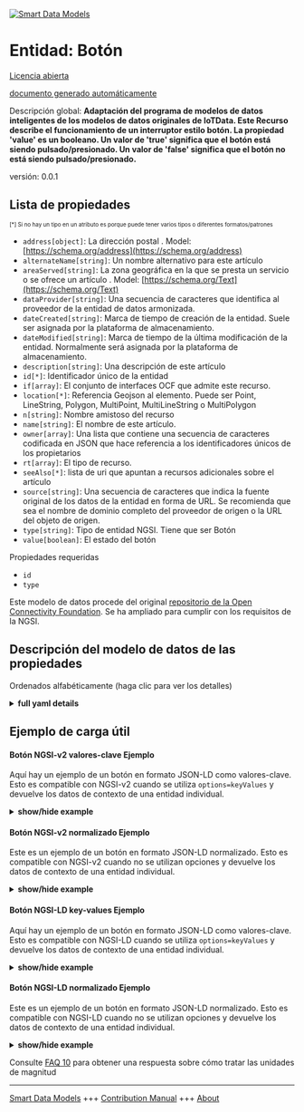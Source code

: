 <!-- 10-Header -->  
[![Smart Data Models](https://smartdatamodels.org/wp-content/uploads/2022/01/SmartDataModels_logo.png "Logo")](https://smartdatamodels.org)  
Entidad: Botón  
==============<!-- /10-Header -->  
<!-- 15-License -->  
[Licencia abierta](https://github.com/smart-data-models//dataModel.OCF/blob/master/Button/LICENSE.md)  
[documento generado automáticamente](https://docs.google.com/presentation/d/e/2PACX-1vTs-Ng5dIAwkg91oTTUdt8ua7woBXhPnwavZ0FxgR8BsAI_Ek3C5q97Nd94HS8KhP-r_quD4H0fgyt3/pub?start=false&loop=false&delayms=3000#slide=id.gb715ace035_0_60)  
<!-- /15-License -->  
<!-- 20-Description -->  
Descripción global: **Adaptación del programa de modelos de datos inteligentes de los modelos de datos originales de IoTData. Este Recurso describe el funcionamiento de un interruptor estilo botón. La propiedad 'value' es un booleano. Un valor de 'true' significa que el botón está siendo pulsado/presionado. Un valor de 'false' significa que el botón no está siendo pulsado/presionado.**  
versión: 0.0.1  
<!-- /20-Description -->  
<!-- 30-PropertiesList -->  

## Lista de propiedades  

<sup><sub>[*] Si no hay un tipo en un atributo es porque puede tener varios tipos o diferentes formatos/patrones</sub></sup>  
- `address[object]`: La dirección postal  . Model: [https://schema.org/address](https://schema.org/address)- `alternateName[string]`: Un nombre alternativo para este artículo  - `areaServed[string]`: La zona geográfica en la que se presta un servicio o se ofrece un artículo  . Model: [https://schema.org/Text](https://schema.org/Text)- `dataProvider[string]`: Una secuencia de caracteres que identifica al proveedor de la entidad de datos armonizada.  - `dateCreated[string]`: Marca de tiempo de creación de la entidad. Suele ser asignada por la plataforma de almacenamiento.  - `dateModified[string]`: Marca de tiempo de la última modificación de la entidad. Normalmente será asignada por la plataforma de almacenamiento.  - `description[string]`: Una descripción de este artículo  - `id[*]`: Identificador único de la entidad  - `if[array]`: El conjunto de interfaces OCF que admite este recurso.  - `location[*]`: Referencia Geojson al elemento. Puede ser Point, LineString, Polygon, MultiPoint, MultiLineString o MultiPolygon  - `n[string]`: Nombre amistoso del recurso  - `name[string]`: El nombre de este artículo.  - `owner[array]`: Una lista que contiene una secuencia de caracteres codificada en JSON que hace referencia a los identificadores únicos de los propietarios  - `rt[array]`: El tipo de recurso.  - `seeAlso[*]`: lista de uri que apuntan a recursos adicionales sobre el artículo  - `source[string]`: Una secuencia de caracteres que indica la fuente original de los datos de la entidad en forma de URL. Se recomienda que sea el nombre de dominio completo del proveedor de origen o la URL del objeto de origen.  - `type[string]`: Tipo de entidad NGSI. Tiene que ser Botón  - `value[boolean]`: El estado del botón  <!-- /30-PropertiesList -->  
<!-- 35-RequiredProperties -->  
Propiedades requeridas  
- `id`  - `type`  <!-- /35-RequiredProperties -->  
<!-- 40-RequiredProperties -->  
Este modelo de datos procede del original [repositorio de la Open Connectivity Foundation](https://github.com/openconnectivityfoundation/IoTDataModels). Se ha ampliado para cumplir con los requisitos de la NGSI.  
<!-- /40-RequiredProperties -->  
<!-- 50-DataModelHeader -->  
## Descripción del modelo de datos de las propiedades  
Ordenados alfabéticamente (haga clic para ver los detalles)  
<!-- /50-DataModelHeader -->  
<!-- 60-ModelYaml -->  
<details><summary><strong>full yaml details</strong></summary>    
```yaml  
Button:    
  description: 'Smart Data Models Program adaptation of the original IoTData data Models. This Resource describes the operation of a button style switch. The Property ''value'' is a boolean. A value of ''true'' means that the button is being pushed/pressed. A value of ''false'' means that the button is not being pushed/pressed.'    
  properties:    
    address:    
      description: 'The mailing address'    
      properties:    
        addressCountry:    
          description: 'Property. The country. For example, Spain. Model:''https://schema.org/addressCountry'''    
          type: string    
        addressLocality:    
          description: 'Property. The locality in which the street address is, and which is in the region. Model:''https://schema.org/addressLocality'''    
          type: string    
        addressRegion:    
          description: 'Property. The region in which the locality is, and which is in the country. Model:''https://schema.org/addressRegion'''    
          type: string    
        postOfficeBoxNumber:    
          description: 'Property. The post office box number for PO box addresses. For example, 03578. Model:''https://schema.org/postOfficeBoxNumber'''    
          type: string    
        postalCode:    
          description: 'Property. The postal code. For example, 24004. Model:''https://schema.org/https://schema.org/postalCode'''    
          type: string    
        streetAddress:    
          description: 'Property. The street address. Model:''https://schema.org/streetAddress'''    
          type: string    
      type: object    
      x-ngsi:    
        model: https://schema.org/address    
        type: Property    
    alternateName:    
      description: 'An alternative name for this item'    
      type: string    
      x-ngsi:    
        type: Property    
    areaServed:    
      description: 'The geographic area where a service or offered item is provided'    
      type: string    
      x-ngsi:    
        model: https://schema.org/Text    
        type: Property    
    dataProvider:    
      description: 'A sequence of characters identifying the provider of the harmonised data entity.'    
      type: string    
      x-ngsi:    
        type: Property    
    dateCreated:    
      description: 'Entity creation timestamp. This will usually be allocated by the storage platform.'    
      format: date-time    
      type: string    
      x-ngsi:    
        type: Property    
    dateModified:    
      description: 'Timestamp of the last modification of the entity. This will usually be allocated by the storage platform.'    
      format: date-time    
      type: string    
      x-ngsi:    
        type: Property    
    description:    
      description: 'A description of this item'    
      type: string    
      x-ngsi:    
        type: Property    
    id:    
      anyOf: &button_-_properties_-_owner_-_items_-_anyof    
        - description: 'Property. Identifier format of any NGSI entity'    
          maxLength: 256    
          minLength: 1    
          pattern: ^[\w\-\.\{\}\$\+\*\[\]`|~^@!,:\\]+$    
          type: string    
        - description: 'Property. Identifier format of any NGSI entity'    
          format: uri    
          type: string    
      description: 'Unique identifier of the entity'    
      x-ngsi:    
        type: Property    
    if:    
      description: 'The OCF Interface set supported by this Resource.'    
      items:    
        enum:    
          - oic.if.s    
          - oic.if.baseline    
        type: string    
      minItems: 2    
      readOnly: true    
      type: array    
      uniqueItems: true    
      x-ngsi:    
        type: Property    
    location:    
      description: 'Geojson reference to the item. It can be Point, LineString, Polygon, MultiPoint, MultiLineString or MultiPolygon'    
      oneOf:    
        - description: 'Geoproperty. Geojson reference to the item. Point'    
          properties:    
            bbox:    
              items:    
                type: number    
              minItems: 4    
              type: array    
            coordinates:    
              items:    
                type: number    
              minItems: 2    
              type: array    
            type:    
              enum:    
                - Point    
              type: string    
          required:    
            - type    
            - coordinates    
          title: 'GeoJSON Point'    
          type: object    
        - description: 'Geoproperty. Geojson reference to the item. LineString'    
          properties:    
            bbox:    
              items:    
                type: number    
              minItems: 4    
              type: array    
            coordinates:    
              items:    
                items:    
                  type: number    
                minItems: 2    
                type: array    
              minItems: 2    
              type: array    
            type:    
              enum:    
                - LineString    
              type: string    
          required:    
            - type    
            - coordinates    
          title: 'GeoJSON LineString'    
          type: object    
        - description: 'Geoproperty. Geojson reference to the item. Polygon'    
          properties:    
            bbox:    
              items:    
                type: number    
              minItems: 4    
              type: array    
            coordinates:    
              items:    
                items:    
                  items:    
                    type: number    
                  minItems: 2    
                  type: array    
                minItems: 4    
                type: array    
              type: array    
            type:    
              enum:    
                - Polygon    
              type: string    
          required:    
            - type    
            - coordinates    
          title: 'GeoJSON Polygon'    
          type: object    
        - description: 'Geoproperty. Geojson reference to the item. MultiPoint'    
          properties:    
            bbox:    
              items:    
                type: number    
              minItems: 4    
              type: array    
            coordinates:    
              items:    
                items:    
                  type: number    
                minItems: 2    
                type: array    
              type: array    
            type:    
              enum:    
                - MultiPoint    
              type: string    
          required:    
            - type    
            - coordinates    
          title: 'GeoJSON MultiPoint'    
          type: object    
        - description: 'Geoproperty. Geojson reference to the item. MultiLineString'    
          properties:    
            bbox:    
              items:    
                type: number    
              minItems: 4    
              type: array    
            coordinates:    
              items:    
                items:    
                  items:    
                    type: number    
                  minItems: 2    
                  type: array    
                minItems: 2    
                type: array    
              type: array    
            type:    
              enum:    
                - MultiLineString    
              type: string    
          required:    
            - type    
            - coordinates    
          title: 'GeoJSON MultiLineString'    
          type: object    
        - description: 'Geoproperty. Geojson reference to the item. MultiLineString'    
          properties:    
            bbox:    
              items:    
                type: number    
              minItems: 4    
              type: array    
            coordinates:    
              items:    
                items:    
                  items:    
                    items:    
                      type: number    
                    minItems: 2    
                    type: array    
                  minItems: 4    
                  type: array    
                type: array    
              type: array    
            type:    
              enum:    
                - MultiPolygon    
              type: string    
          required:    
            - type    
            - coordinates    
          title: 'GeoJSON MultiPolygon'    
          type: object    
      x-ngsi:    
        type: Geoproperty    
    n:    
      description: 'Friendly name of the Resource'    
      maxLength: 64    
      readOnly: true    
      type: string    
      x-ngsi:    
        type: Property    
    name:    
      description: 'The name of this item.'    
      type: string    
      x-ngsi:    
        type: Property    
    owner:    
      description: 'A List containing a JSON encoded sequence of characters referencing the unique Ids of the owner(s)'    
      items:    
        anyOf: *button_-_properties_-_owner_-_items_-_anyof    
        description: 'Property. Unique identifier of the entity'    
      type: array    
      x-ngsi:    
        type: Property    
    rt:    
      description: 'The Resource Type.'    
      items:    
        enum:    
          - oic.r.button    
        maxLength: 64    
        type: string    
      minItems: 1    
      readOnly: true    
      type: array    
      uniqueItems: true    
      x-ngsi:    
        type: Property    
    seeAlso:    
      description: 'list of uri pointing to additional resources about the item'    
      oneOf:    
        - items:    
            format: uri    
            type: string    
          minItems: 1    
          type: array    
        - format: uri    
          type: string    
      x-ngsi:    
        type: Property    
    source:    
      description: 'A sequence of characters giving the original source of the entity data as a URL. Recommended to be the fully qualified domain name of the source provider, or the URL to the source object.'    
      type: string    
      x-ngsi:    
        type: Property    
    type:    
      description: 'NGSI entity type. It has to be Button'    
      enum:    
        - Button    
      type: string    
      x-ngsi:    
        type: Property    
    value:    
      description: 'The status of the button'    
      readOnly: true    
      type: boolean    
      x-ngsi:    
        type: Property    
  required:    
    - id    
    - type    
  type: object    
  x-derived-from: https://github.com/OpenInterConnect/IoTDataModels/blob/master/ButtonResURI.swagger.json    
  x-disclaimer: 'Redistribution and use in source and binary forms, with or without modification, are permitted  provided that the license conditions are met. Copyleft (c) 2021 Contributors to Smart Data Models Program'    
  x-license-url: https://github.com/smart-data-models/dataModel.OCF/blob/master/Button/LICENSE.md    
  x-model-schema: https://smart-data-models.github.io/dataModel.IoTDataModels/Button/schema.json    
  x-model-tags: OCF    
  x-version: 0.0.1    
```  
</details>    
<!-- /60-ModelYaml -->  
<!-- 70-MiddleNotes -->  
<!-- /70-MiddleNotes -->  
<!-- 80-Examples -->  
## Ejemplo de carga útil  
#### Botón NGSI-v2 valores-clave Ejemplo  
Aquí hay un ejemplo de un botón en formato JSON-LD como valores-clave. Esto es compatible con NGSI-v2 cuando se utiliza `options=keyValues` y devuelve los datos de contexto de una entidad individual.  
<details><summary><strong>show/hide example</strong></summary>    
```json  
{  
  "id": "urn:ngsi-ld:Button:id:ISZL:65414478",  
  "dateCreated": "1996-10-24T13:42:33Z",  
  "dateModified": "1979-07-19T07:45:44Z",  
  "source": "Board wind few before whatever region air.",  
  "name": "President relationship woman study discover. Wide station season store and.",  
  "alternateName": "Produce lose find land give so. She official Democrat short year western through.",  
  "description": "Partner dog east concern my half move. Within whole air those. Chair image month capital.",  
  "dataProvider": "Trade around region certain speech enter imagine believe. Discuss class local finally. Collection government not pull.",  
  "owner": [  
    "urn:ngsi-ld:Button:items:QRXM:19903716",  
    "urn:ngsi-ld:Button:items:OMQJ:53912842"  
  ],  
  "seeAlso": [  
    "urn:ngsi-ld:Button:items:EBXK:60389920",  
    "urn:ngsi-ld:Button:items:LIPE:98868295"  
  ],  
  "location": {  
    "type": "Point",  
    "coordinates": [  
      -63.4215695,  
      -75.180162  
    ]  
  },  
  "address": {  
    "streetAddress": "Serious now area. Go building sell yes office Mrs. Could bad back.",  
    "addressLocality": "Ahead add effort mind house. Condition decade picture various. Chair run politics. Civil common yeah month character physical parent.",  
    "addressRegion": "Property present think including moment. Out full bring vote receive season.",  
    "addressCountry": "Dinner according much beat. Purpose accept agency account realize realize gas.",  
    "postalCode": "Concern rise style. Region national democratic how wall.",  
    "postOfficeBoxNumber": "Design white whole music."  
  },  
  "areaServed": "Young eat despite medical. Company off manager knowledge fast million. Risk those rest system stuff thus."  
}  
```  
</details>  
#### Botón NGSI-v2 normalizado Ejemplo  
Este es un ejemplo de un botón en formato JSON-LD normalizado. Esto es compatible con NGSI-v2 cuando no se utilizan opciones y devuelve los datos de contexto de una entidad individual.  
<details><summary><strong>show/hide example</strong></summary>    
```json  
{  
  "id": {  
    "type": "string",  
    "value": "urn:ngsi-ld:Button:id:ISZL:65414478"  
  },  
  "dateCreated": {  
    "format": "date-time",  
    "type": "string",  
    "value": "1996-10-24T13:42:33Z"  
  },  
  "dateModified": {  
    "format": "date-time",  
    "type": "string",  
    "value": "1979-07-19T07:45:44Z"  
  },  
  "source": {  
    "type": "string",  
    "value": "Board wind few before whatever region air."  
  },  
  "name": {  
    "type": "string",  
    "value": "President relationship woman study discover. Wide station season store and."  
  },  
  "alternateName": {  
    "type": "string",  
    "value": "Produce lose find land give so. She official Democrat short year western through."  
  },  
  "description": {  
    "type": "string",  
    "value": "Partner dog east concern my half move. Within whole air those. Chair image month capital."  
  },  
  "dataProvider": {  
    "type": "string",  
    "value": "Trade around region certain speech enter imagine believe. Discuss class local finally. Collection government not pull."  
  },  
  "owner": {  
    "type": "array",  
    "value": [  
      "urn:ngsi-ld:Button:items:QRXM:19903716",  
      "urn:ngsi-ld:Button:items:OMQJ:53912842"  
    ]  
  },  
  "seeAlso": {  
    "type": "array",  
    "value": [  
      "urn:ngsi-ld:Button:items:EBXK:60389920",  
      "urn:ngsi-ld:Button:items:LIPE:98868295"  
    ]  
  },  
  "location": {  
    "type": "object",  
    "value": {  
      "type": "Point",  
      "coordinates": [  
        -63.4215695,  
        -75.180162  
      ]  
    }  
  },  
  "address": {  
    "type": "object",  
    "value": {  
      "streetAddress": "Serious now area. Go building sell yes office Mrs. Could bad back.",  
      "addressLocality": "Ahead add effort mind house. Condition decade picture various. Chair run politics. Civil common yeah month character physical parent.",  
      "addressRegion": "Property present think including moment. Out full bring vote receive season.",  
      "addressCountry": "Dinner according much beat. Purpose accept agency account realize realize gas.",  
      "postalCode": "Concern rise style. Region national democratic how wall.",  
      "postOfficeBoxNumber": "Design white whole music."  
    }  
  },  
  "areaServed": {  
    "type": "string",  
    "value": "Young eat despite medical. Company off manager knowledge fast million. Risk those rest system stuff thus."  
  }  
}  
```  
</details>  
#### Botón NGSI-LD key-values Ejemplo  
Aquí hay un ejemplo de un botón en formato JSON-LD como valores-clave. Esto es compatible con NGSI-LD cuando se utiliza `options=keyValues` y devuelve los datos de contexto de una entidad individual.  
<details><summary><strong>show/hide example</strong></summary>    
```json  
{  
    "id": "urn:ngsi-ld:Button:id:ISZL:65414478",  
    "dateCreated": "1996-10-24T13:42:33Z",  
    "dateModified": "1979-07-19T07:45:44Z",  
    "source": "Board wind few before whatever region air.",  
    "name": "President relationship woman study discover. Wide station season store and.",  
    "alternateName": "Produce lose find land give so. She official Democrat short year western through.",  
    "description": "Partner dog east concern my half move. Within whole air those. Chair image month capital.",  
    "dataProvider": "Trade around region certain speech enter imagine believe. Discuss class local finally. Collection government not pull.",  
    "owner": [  
        "urn:ngsi-ld:Button:items:QRXM:19903716",  
        "urn:ngsi-ld:Button:items:OMQJ:53912842"  
    ],  
    "seeAlso": [  
        "urn:ngsi-ld:Button:items:EBXK:60389920",  
        "urn:ngsi-ld:Button:items:LIPE:98868295"  
    ],  
    "location": {  
        "type": "Point",  
        "coordinates": [  
            -63.4215695,  
            -75.180162  
        ]  
    },  
    "address": {  
        "streetAddress": "Serious now area. Go building sell yes office Mrs. Could bad back.",  
        "addressLocality": "Ahead add effort mind house. Condition decade picture various. Chair run politics. Civil common yeah month character physical parent.",  
        "addressRegion": "Property present think including moment. Out full bring vote receive season.",  
        "addressCountry": "Dinner according much beat. Purpose accept agency account realize realize gas.",  
        "postalCode": "Concern rise style. Region national democratic how wall.",  
        "postOfficeBoxNumber": "Design white whole music."  
    },  
    "areaServed": "Young eat despite medical. Company off manager knowledge fast million. Risk those rest system stuff thus.",  
    "@context": [  
        "https://smartdatamodels.org/context.jsonld",  
        "https://raw.githubusercontent.com/smart-data-models/dataModel.OCF/master/context.jsonld"  
    ]  
}  
```  
</details>  
#### Botón NGSI-LD normalizado Ejemplo  
Este es un ejemplo de un botón en formato JSON-LD normalizado. Esto es compatible con NGSI-LD cuando no se utilizan opciones y devuelve los datos de contexto de una entidad individual.  
<details><summary><strong>show/hide example</strong></summary>    
```json  
{  
    "id": "urn:ngsi-ld:Button:id:CSOS:74812314",  
    "dateCreated": {  
        "type": "Property",  
        "value": {  
            "@type": "DateTime",  
            "@value": "1998-01-07T10:00:33Z"  
        }  
    },  
    "dateModified": {  
        "type": "Property",  
        "value": {  
            "@type": "DateTime",  
            "@value": "2013-03-24T08:33:25Z"  
        }  
    },  
    "source": {  
        "type": "Property",  
        "value": "Everything choose bring about ball himself seat street. Item play hour do. Add child stop."  
    },  
    "name": {  
        "type": "Property",  
        "value": "Recognize always bed system value several. Cold involve myself this pass me. Return also everything poor environmental people."  
    },  
    "alternateName": {  
        "type": "Property",  
        "value": "Situation several spring serve occur. Pick sport land feel left by. Station region cultural Mrs film item life."  
    },  
    "description": {  
        "type": "Property",  
        "value": "Study interesting listen chance ready lead brother key. Although future job bed business."  
    },  
    "dataProvider": {  
        "type": "Property",  
        "value": "Return participant positive another everything strategy. Threat cultural quality hundred night white knowledge."  
    },  
    "owner": {  
        "type": "Property",  
        "value": [  
            "urn:ngsi-ld:Button:items:TTQN:67676614",  
            "urn:ngsi-ld:Button:items:SYJP:41408316"  
        ]  
    },  
    "seeAlso": {  
        "type": "Property",  
        "value": [  
            "urn:ngsi-ld:Button:items:LWCH:82036977"  
        ]  
    },  
    "location": {  
        "type": "Property",  
        "value": {  
            "type": "Point",  
            "coordinates": [  
                -26.20595,  
                -78.346435  
            ]  
        }  
    },  
    "address": {  
        "type": "Property",  
        "value": {  
            "streetAddress": "Air last nearly two. Official crime country reach radio.",  
            "addressLocality": "Debate medical population ball rule TV. Federal stock list just buy.",  
            "addressRegion": "Already training ok with pattern positive. Adult design church visit low oil. Scientist probably beyond college.",  
            "addressCountry": "That city year check up true. Answer notice week change. Next pressure leave yes stop college two.",  
            "postalCode": "Above already because cultural single. Election much prepare reduce sign.",  
            "postOfficeBoxNumber": "Friend expert treatment win. Floor community shoulder generation miss theory. Ago tell reason."  
        }  
    },  
    "areaServed": {  
        "type": "Property",  
        "value": "Benefit write begin. Theory buy sister among develop minute sure."  
    },  
    "@context": [  
        "https://smartdatamodels.org/context.jsonld",  
        "https://raw.githubusercontent.com/smart-data-models/dataModel.OCF/master/context.jsonld"  
    ]  
}  
```  
</details><!-- /80-Examples -->  
<!-- 90-FooterNotes -->  
<!-- /90-FooterNotes -->  
<!-- 95-Units -->  
Consulte [FAQ 10](https://smartdatamodels.org/index.php/faqs/) para obtener una respuesta sobre cómo tratar las unidades de magnitud  
<!-- /95-Units -->  
<!-- 97-LastFooter -->  
---  
[Smart Data Models](https://smartdatamodels.org) +++ [Contribution Manual](https://bit.ly/contribution_manual) +++ [About](https://bit.ly/Introduction_SDM)<!-- /97-LastFooter -->  
